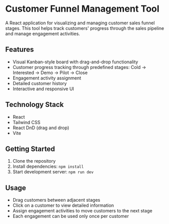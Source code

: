 # Customer Funnel Management Tool

A React application for visualizing and managing customer sales funnel stages. This tool helps track customers' progress through the sales pipeline and manage engagement activities.

## Features

- Visual Kanban-style board with drag-and-drop functionality
- Customer progress tracking through predefined stages: Cold → Interested → Demo → Pilot → Close
- Engagement activity assignment
- Detailed customer history
- Interactive and responsive UI

## Technology Stack

- React
- Tailwind CSS
- React DnD (drag and drop)
- Vite

## Getting Started

1. Clone the repository
2. Install dependencies: `npm install`
3. Start development server: `npm run dev`

## Usage

- Drag customers between adjacent stages
- Click on a customer to view detailed information
- Assign engagement activities to move customers to the next stage
- Each engagement can be used only once per customer
